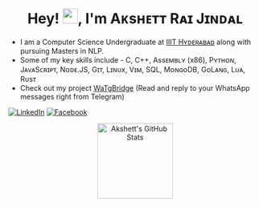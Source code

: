 <h1 align="center">Hey! <img src="./Hey.gif" width="30px">, I'm Aᴋsʜᴇᴛᴛ Rᴀɪ Jɪɴᴅᴀʟ</h1>

* I am a Computer Science Undergraduate at <a href="https://iiit.ac.in">IIIT Hʏᴅᴇʀᴀʙᴀᴅ</a> along with pursuing Masters in NLP.
* Some of my key skills include - C, C++, Assᴇᴍʙʟʏ (x86), Pʏᴛʜᴏɴ, JᴀᴠᴀSᴄʀɪᴘᴛ, Nᴏᴅᴇ.JS, Gɪᴛ, Lɪɴᴜx, Vɪᴍ, SQL, MᴏɴɢᴏDB, GᴏLᴀɴɢ, Lᴜᴀ, Rᴜsᴛ
* Check out my project <a href="https://github.com/akshettrj/watgbridge">WaTgBridge</a> (Read and reply to your WhatsApp messages right from Telegram)

[![LinkedIn](https://img.shields.io/badge/LinkedIn-blue.svg?style=for-the-badge&logo=linkedin)](https://www.linkedin.com/in/akshettrj/)
[![Facebook](https://img.shields.io/badge/facebook-blue.svg?style=for-the-badge&logo=facebook&logoColor=white)](https://www.facebook.com/akshett.rai/)


<p align="center">
  <a target="_blank" href="https://github.com/akshettrj">
    <img height="150em" src="https://github-readme-stats.vercel.app/api?username=akshettrj&show_icons=true&include_all_commits=true&count_private=true&hide_border=true&theme=react" alt="Akshett's GitHub Stats" />
  </a>
</p>
